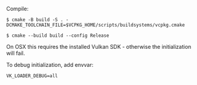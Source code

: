 Compile:

```shell
$ cmake -B build -S . -DCMAKE_TOOLCHAIN_FILE=$VCPKG_HOME/scripts/buildsystems/vcpkg.cmake

$ cmake --build build --config Release
```

On OSX this requires the installed Vulkan SDK - otherwise the initialization will fail.

To debug initialization, add envvar:

```shell
VK_LOADER_DEBUG=all
```